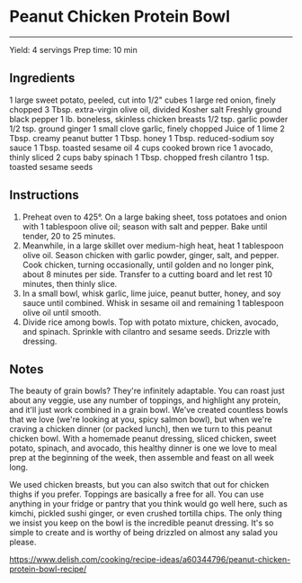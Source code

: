 # Peanut Chicken Protein Bowl
---
Yield: 4 servings
Prep time: 10 min

## Ingredients
1 large sweet potato, peeled, cut into 1/2" cubes
1 large red onion, finely chopped
3 Tbsp. extra-virgin olive oil, divided
Kosher salt
Freshly ground black pepper
1 lb. boneless, skinless chicken breasts
1/2 tsp. garlic powder
1/2 tsp. ground ginger
1 small clove garlic, finely chopped
Juice of 1 lime
2 Tbsp. creamy peanut butter
1 Tbsp. honey
1 Tbsp. reduced-sodium soy sauce
1 Tbsp. toasted sesame oil
4 cups cooked brown rice
1 avocado, thinly sliced
2 cups baby spinach
1 Tbsp. chopped fresh cilantro
1 tsp. toasted sesame seeds

## Instructions
1. Preheat oven to 425°. On a large baking sheet, toss potatoes and onion with 1 tablespoon olive oil; season with salt and pepper. Bake until tender, 20 to 25 minutes.
2. Meanwhile, in a large skillet over medium-high heat, heat 1 tablespoon olive oil. Season chicken with garlic powder, ginger, salt, and pepper. Cook chicken, turning occasionally, until golden and no longer pink, about 8 minutes per side. Transfer to a cutting board and let rest 10 minutes, then thinly slice.
3. In a small bowl, whisk garlic, lime juice, peanut butter, honey, and soy sauce until combined. Whisk in sesame oil and remaining 1 tablespoon olive oil until smooth.
4. Divide rice among bowls. Top with potato mixture, chicken, avocado, and spinach. Sprinkle with cilantro and sesame seeds. Drizzle with dressing.

## Notes

The beauty of grain bowls? They're infinitely adaptable. You can roast just about any veggie, use any number of toppings, and highlight any protein, and it'll just work combined in a grain bowl. We've created countless bowls that we love (we're looking at you, spicy salmon bowl), but when we're craving a chicken dinner (or packed lunch), then we turn to this peanut chicken bowl. With a homemade peanut dressing, sliced chicken, sweet potato, spinach, and avocado, this healthy dinner is one we love to meal prep at the beginning of the week, then assemble and feast on all week long.

We used chicken breasts, but you can also switch that out for chicken thighs if you prefer. Toppings are basically a free for all. You can use anything in your fridge or pantry that you think would go well here, such as kimchi, pickled sushi ginger, or even crushed tortilla chips. The only thing we insist you keep on the bowl is the incredible peanut dressing. It's so simple to create and is worthy of being drizzled on almost any salad you please.

https://www.delish.com/cooking/recipe-ideas/a60344796/peanut-chicken-protein-bowl-recipe/